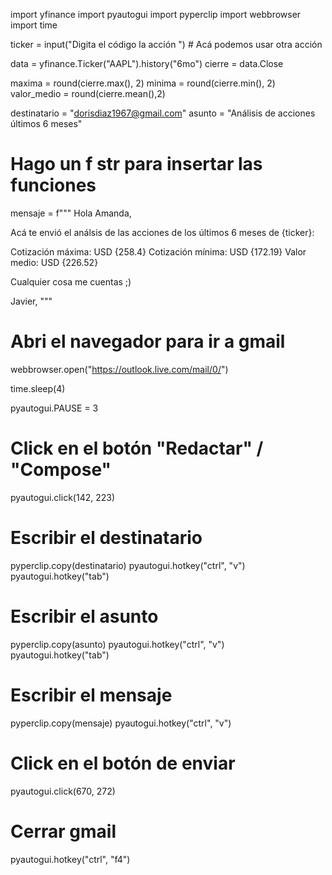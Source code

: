 import yfinance
import pyautogui
import pyperclip
import webbrowser
import time

ticker = input("Digita el código la acción ") # Acá podemos usar otra acción

data = yfinance.Ticker("AAPL").history("6mo")
cierre = data.Close

maxima = round(cierre.max(), 2)
minima = round(cierre.min(), 2)
valor_medio = round(cierre.mean(),2)

destinatario = "dorisdiaz1967@gmail.com"
asunto = "Análisis de acciones últimos 6 meses" 

# Hago un f str para insertar las funciones
mensaje = f"""
Hola Amanda,

Acá te envió el análsis de las acciones de los últimos 6 meses de {ticker}:

Cotización máxima: USD {258.4}
Cotización mínima: USD {172.19}
Valor medio: USD {226.52}

Cualquier cosa me cuentas ;)

Javier,
"""
# Abri el navegador para ir a gmail
webbrowser.open("https://outlook.live.com/mail/0/")

time.sleep(4)

pyautogui.PAUSE = 3

# Click en el botón "Redactar" / "Compose"
pyautogui.click(142, 223)

# Escribir el destinatario
pyperclip.copy(destinatario)
pyautogui.hotkey("ctrl", "v")
pyautogui.hotkey("tab")

# Escribir el asunto
pyperclip.copy(asunto)
pyautogui.hotkey("ctrl", "v")
pyautogui.hotkey("tab")

# Escribir el mensaje
pyperclip.copy(mensaje)
pyautogui.hotkey("ctrl", "v")

# Click en el botón de enviar 
pyautogui.click(670, 272)

# Cerrar gmail
pyautogui.hotkey("ctrl", "f4")

